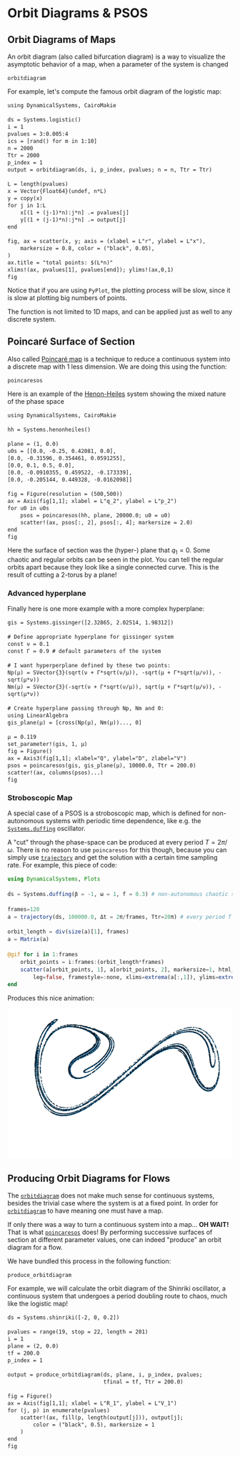 # Orbit Diagrams & PSOS
## Orbit Diagrams of Maps
An orbit diagram (also called bifurcation diagram) is a way to visualize the asymptotic
behavior of a map, when a parameter of the system is changed
```@docs
orbitdiagram
```

For example, let's compute the famous orbit diagram of the logistic map:
```@example MAIN
using DynamicalSystems, CairoMakie

ds = Systems.logistic()
i = 1
pvalues = 3:0.005:4
ics = [rand() for m in 1:10]
n = 2000
Ttr = 2000
p_index = 1
output = orbitdiagram(ds, i, p_index, pvalues; n = n, Ttr = Ttr)

L = length(pvalues)
x = Vector{Float64}(undef, n*L)
y = copy(x)
for j in 1:L
    x[(1 + (j-1)*n):j*n] .= pvalues[j]
    y[(1 + (j-1)*n):j*n] .= output[j]
end

fig, ax = scatter(x, y; axis = (xlabel = L"r", ylabel = L"x"),
    markersize = 0.8, color = ("black", 0.05),
)
ax.title = "total points: $(L*n)"
xlims!(ax, pvalues[1], pvalues[end]); ylims!(ax,0,1)
fig
```

Notice that if you are using `PyPlot`, the plotting process will be slow, since it is slow at plotting big numbers of points.

The function is not limited to 1D maps, and can be applied just as well to any
discrete system.

## Poincaré Surface of Section
Also called [Poincaré map](https://en.wikipedia.org/wiki/Poincar%C3%A9_map) is a
technique to reduce a continuous system into a discrete map with 1 less dimension.
We are doing this using the function:
```@docs
poincaresos
```

Here is an example of the [Henon-Heiles](https://en.wikipedia.org/wiki/H%C3%A9non%E2%80%93Heiles_system) system showing the mixed nature of the phase space
```@example MAIN
using DynamicalSystems, CairoMakie

hh = Systems.henonheiles()

plane = (1, 0.0)
u0s = [[0.0, -0.25, 0.42081, 0.0],
[0.0, -0.31596, 0.354461, 0.0591255],
[0.0, 0.1, 0.5, 0.0],
[0.0, -0.0910355, 0.459522, -0.173339],
[0.0, -0.205144, 0.449328, -0.0162098]]

fig = Figure(resolution = (500,500))
ax = Axis(fig[1,1]; xlabel = L"q_2", ylabel = L"p_2")
for u0 in u0s
    psos = poincaresos(hh, plane, 20000.0; u0 = u0)
    scatter!(ax, psos[:, 2], psos[:, 4]; markersize = 2.0)
end
fig
```

Here the surface of section was the (hyper-) plane that $q_1 = 0$. Some chaotic and regular orbits can be seen in the plot. You can tell the regular orbits apart because they look like a single connected curve. This is the result of cutting a 2-torus by a plane!

### Advanced hyperplane
Finally here is one more example with a more complex hyperplane:
```@example MAIN
gis = Systems.gissinger([2.32865, 2.02514, 1.98312])

# Define appropriate hyperplane for gissinger system
const ν = 0.1
const Γ = 0.9 # default parameters of the system

# I want hyperperplane defined by these two points:
Np(μ) = SVector{3}(sqrt(ν + Γ*sqrt(ν/μ)), -sqrt(μ + Γ*sqrt(μ/ν)), -sqrt(μ*ν))
Nm(μ) = SVector{3}(-sqrt(ν + Γ*sqrt(ν/μ)), sqrt(μ + Γ*sqrt(μ/ν)), -sqrt(μ*ν))

# Create hyperplane passing through Np, Nm and 0:
using LinearAlgebra
gis_plane(μ) = [cross(Np(μ), Nm(μ))..., 0]

μ = 0.119
set_parameter!(gis, 1, μ)
fig = Figure()
ax = Axis3(fig[1,1]; xlabel="Q", ylabel="D", zlabel="V")
psos = poincaresos(gis, gis_plane(μ), 10000.0, Ttr = 200.0)
scatter!(ax, columns(psos)...)
fig
```

### Stroboscopic Map
A special case of a PSOS is a stroboscopic map, which is defined for non-autonomous
systems with periodic time dependence, like e.g. the [`Systems.duffing`](@ref) oscillator.

A "cut" through the phase-space can be produced at every period $T = 2\pi/\omega$. There is no
reason to use `poincaresos` for this though, because you can simply use
[`trajectory`](@ref) and get the solution with a certain time sampling rate.
For example, this piece of code:
```julia
using DynamicalSystems, Plots

ds = Systems.duffing(β = -1, ω = 1, f = 0.3) # non-autonomous chaotic system

frames=120
a = trajectory(ds, 100000.0, Δt = 2π/frames, Ttr=20π) # every period T = 2π/ω

orbit_length = div(size(a)[1], frames)
a = Matrix(a)

@gif for i in 1:frames
    orbit_points = i:frames:(orbit_length*frames)
    scatter(a[orbit_points, 1], a[orbit_points, 2], markersize=1, html_output_format=:png,
        leg=false, framestyle=:none, xlims=extrema(a[:,1]), ylims=extrema(a[:,2]))
end
```

Produces this nice animation:

![](https://raw.githubusercontent.com/JuliaDynamics/JuliaDynamics/master/videos/chaos/Duffing_stroboscopic_plot.gif?raw=true)


## Producing Orbit Diagrams for Flows
The [`orbitdiagram`](@ref) does not make much sense for continuous systems, besides the
trivial case where the system is at a fixed point. In order for [`orbitdiagram`](@ref) to have meaning one must have a map.

If only there was a way to turn a continuous system into a map... **OH WAIT!** That is
what [`poincaresos`](@ref) does! By performing successive surfaces of section at different parameter values, one can indeed "produce" an orbit diagram for a flow.

We have bundled this process in the following function:
```@docs
produce_orbitdiagram
```

For example, we will calculate the orbit diagram of the Shinriki oscillator, a continuous system that undergoes a period doubling route to chaos, much like the logistic map!

```@example MAIN
ds = Systems.shinriki([-2, 0, 0.2])

pvalues = range(19, stop = 22, length = 201)
i = 1
plane = (2, 0.0)
tf = 200.0
p_index = 1

output = produce_orbitdiagram(ds, plane, i, p_index, pvalues;
                              tfinal = tf, Ttr = 200.0)

fig = Figure()
ax = Axis(fig[1,1]; xlabel = L"R_1", ylabel = L"V_1")
for (j, p) in enumerate(pvalues)
    scatter!(ax, fill(p, length(output[j])), output[j]; 
        color = ("black", 0.5), markersize = 1
    )
end
fig
```
